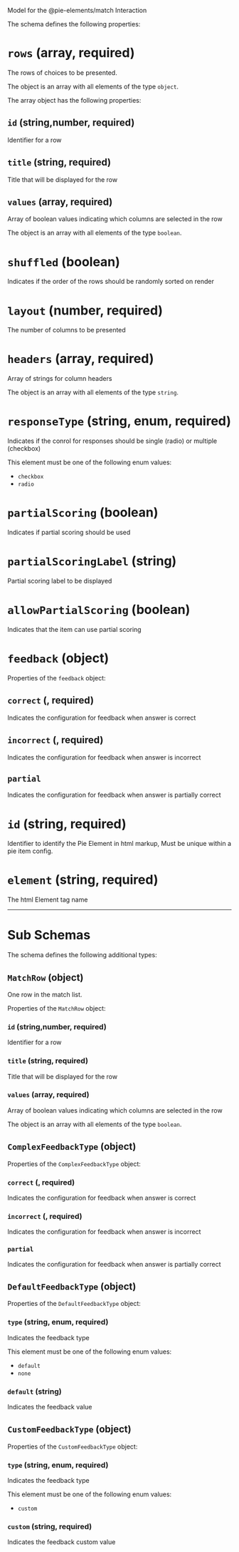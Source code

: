 Model for the @pie-elements/match Interaction

The schema defines the following properties:

# `rows` (array, required)

The rows of choices to be presented.

The object is an array with all elements of the type `object`.

The array object has the following properties:

## `id` (string,number, required)

Identifier for a row

## `title` (string, required)

Title that will be displayed for the row

## `values` (array, required)

Array of boolean values indicating which columns are selected in the row

The object is an array with all elements of the type `boolean`.

# `shuffled` (boolean)

Indicates if the order of the rows should be randomly sorted on render

# `layout` (number, required)

The number of columns to be presented

# `headers` (array, required)

Array of strings for column headers

The object is an array with all elements of the type `string`.

# `responseType` (string, enum, required)

Indicates if the conrol for responses should be single (radio) or multiple (checkbox)

This element must be one of the following enum values:

* `checkbox`
* `radio`

# `partialScoring` (boolean)

Indicates if partial scoring should be used

# `partialScoringLabel` (string)

Partial scoring label to be displayed

# `allowPartialScoring` (boolean)

Indicates that the item can use partial scoring

# `feedback` (object)

Properties of the `feedback` object:

## `correct` (, required)

Indicates the configuration for feedback when answer is correct

## `incorrect` (, required)

Indicates the configuration for feedback when answer is incorrect

## `partial`

Indicates the configuration for feedback when answer is partially correct

# `id` (string, required)

Identifier to identify the Pie Element in html markup, Must be unique within a pie item config.

# `element` (string, required)

The html Element tag name

---

# Sub Schemas

The schema defines the following additional types:

## `MatchRow` (object)

One row in the match list.

Properties of the `MatchRow` object:

### `id` (string,number, required)

Identifier for a row

### `title` (string, required)

Title that will be displayed for the row

### `values` (array, required)

Array of boolean values indicating which columns are selected in the row

The object is an array with all elements of the type `boolean`.

## `ComplexFeedbackType` (object)

Properties of the `ComplexFeedbackType` object:

### `correct` (, required)

Indicates the configuration for feedback when answer is correct

### `incorrect` (, required)

Indicates the configuration for feedback when answer is incorrect

### `partial`

Indicates the configuration for feedback when answer is partially correct

## `DefaultFeedbackType` (object)

Properties of the `DefaultFeedbackType` object:

### `type` (string, enum, required)

Indicates the feedback type

This element must be one of the following enum values:

* `default`
* `none`

### `default` (string)

Indicates the feedback value

## `CustomFeedbackType` (object)

Properties of the `CustomFeedbackType` object:

### `type` (string, enum, required)

Indicates the feedback type

This element must be one of the following enum values:

* `custom`

### `custom` (string, required)

Indicates the feedback custom value